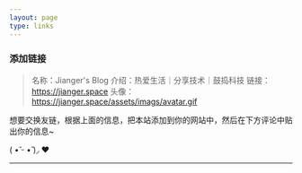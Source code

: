 ```yaml
---
layout: page
type: links
---
```


### 添加链接

> 名称：Jianger's Blog
> 介绍：热爱生活｜分享技术｜鼓捣科技
> 链接：https://jianger.space
> 头像：https://jianger.space/assets/imags/avatar.gif

想要交换友链，根据上面的信息，把本站添加到你的网站中，然后在下方评论中贴出你的信息~

( •̆ ᵕ •̆ )◞ ❤

---


  <div id="comments"></div>
  <!--Leancloud 操作库:-->
  <script src="//cdn1.lncld.net/static/js/3.0.4/av-min.js"></script>
  <!--Valine 的核心代码库:-->
  <script src='//unpkg.com/valine/dist/Valine.min.js'></script>
  <script>
     new Valine({
        av: AV,
        el: '#comments',
        app_id: 'e1OuTd58aBj3h9ptV4oIaNBY-9Nh9j0Va',
        app_key: 'CqYVue1Ivtz4TJnBVjUvY9NY',
        path: '',
        placeholder: '快来做我的邻居！',
        notify: 'true',
        verify: 'true',
    })
  </script>